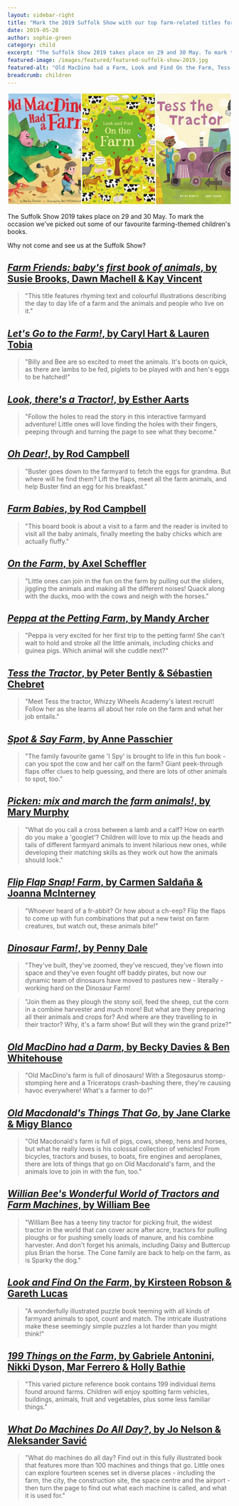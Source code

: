 ```yaml
---
layout: sidebar-right
title: "Mark the 2019 Suffolk Show with our top farm-related titles for young children"
date: 2019-05-28
author: sophie-green
category: child
excerpt: "The Suffolk Show 2019 takes place on 29 and 30 May. To mark the occasion we've picked out some of our favourite farming-themed children's books."
featured-image: /images/featured/featured-suffolk-show-2019.jpg
featured-alt: "Old MacDino had a Farm, Look and Find On the Farm, Tess the Tractor"
breadcrumb: children
---
```


![Old MacDino had a Farm, Look and Find On the Farm, Tess the Tractor](/images/featured/featured-suffolk-show-2019.jpg)

The Suffolk Show 2019 takes place on 29 and 30 May. To mark the occasion we've picked out some of our favourite farming-themed children's books.

Why not come and see us at the Suffolk Show?

## [<cite>Farm Friends: baby's first book of animals</cite>, by Susie Brooks, Dawn Machell & Kay Vincent](https://suffolk.spydus.co.uk/cgi-bin/spydus.exe/ENQ/OPAC/BIBENQ?BRN=2300411)

> "This title features rhyming text and colourful illustrations describing the day to day life of a farm and the animals and people who live on it."

## [<cite>Let's Go to the Farm!</cite>, by Caryl Hart & Lauren Tobia](https://suffolk.spydus.co.uk/cgi-bin/spydus.exe/ENQ/OPAC/BIBENQ?BRN=2534509)

> "Billy and Bee are so excited to meet the animals. It's boots on quick, as there are lambs to be fed, piglets to be played with and hen's eggs to be hatched!"

## [<cite>Look, there's a Tractor!</cite>, by Esther Aarts](https://suffolk.spydus.co.uk/cgi-bin/spydus.exe/ENQ/OPAC/BIBENQ?BRN=2304931)

> "Follow the holes to read the story in this interactive farmyard adventure! Little ones will love finding the holes with their fingers, peeping through and turning the page to see what they become."

## [<cite>Oh Dear!</cite>, by Rod Campbell](https://suffolk.spydus.co.uk/cgi-bin/spydus.exe/ENQ/OPAC/BIBENQ?BRN=285732)

> "Buster goes down to the farmyard to fetch the eggs for grandma. But where will he find them? Lift the flaps, meet all the farm animals, and help Buster find an egg for his breakfast."

## [<cite>Farm Babies</cite>, by Rod Campbell](https://suffolk.spydus.co.uk/cgi-bin/spydus.exe/ENQ/OPAC/BIBENQ?BRN=1940657)

> "This board book is about a visit to a farm and the reader is invited to visit all the baby animals, finally meeting the baby chicks which are actually fluffy."

## [<cite>On the Farm</cite>, by Axel Scheffler](https://suffolk.spydus.co.uk/cgi-bin/spydus.exe/ENQ/OPAC/BIBENQ?BRN=2361879)

> "Little ones can join in the fun on the farm by pulling out the sliders, jiggling the animals and making all the different noises! Quack along with the ducks, moo with the cows and neigh with the horses."

## [<cite>Peppa at the Petting Farm</cite>, by Mandy Archer](https://suffolk.spydus.co.uk/cgi-bin/spydus.exe/ENQ/OPAC/BIBENQ?BRN=2538893)

> "Peppa is very excited for her first trip to the petting farm! She can't wait to hold and stroke all the little animals, including chicks and guinea pigs. Which animal will she cuddle next?"

## [<cite>Tess the Tractor</cite>, by Peter Bently & Sébastien Chebret](https://suffolk.spydus.co.uk/cgi-bin/spydus.exe/ENQ/OPAC/BIBENQ?BRN=2450795)

> "Meet Tess the tractor, Whizzy Wheels Academy's latest recruit! Follow her as she learns all about her role on the farm and what her job entails."

## [<cite>Spot & Say Farm</cite>, by Anne Passchier](https://suffolk.spydus.co.uk/cgi-bin/spydus.exe/ENQ/OPAC/BIBENQ?BRN=2538464)

> "The family favourite game 'I Spy' is brought to life in this fun book - can you spot the cow and her calf on the farm? Giant peek-through flaps offer clues to help guessing, and there are lots of other animals to spot, too."

## [<cite>Picken: mix and march the farm animals!</cite>, by Mary Murphy](https://suffolk.spydus.co.uk/cgi-bin/spydus.exe/ENQ/OPAC/BIBENQ?BRN=2080154)

> "What do you call a cross between a lamb and a calf? How on earth do you make a 'googlet'? Children will love to mix up the heads and tails of different farmyard animals to invent hilarious new ones, while developing their matching skills as they work out how the animals should look."

## [<cite>Flip Flap Snap! Farm</cite>, by Carmen Saldaña & Joanna McInterney](https://suffolk.spydus.co.uk/cgi-bin/spydus.exe/ENQ/OPAC/BIBENQ?BRN=2333050)

> "Whoever heard of a fr-abbit? Or how about a ch-eep? Flip the flaps to come up with fun combinations that put a new twist on farm creatures, but watch out, these animals bite!"

## [<cite>Dinosaur Farm!</cite>, by Penny Dale](https://suffolk.spydus.co.uk/cgi-bin/spydus.exe/ENQ/OPAC/BIBENQ?BRN=2502358)

> "They've built, they've zoomed, they've rescued, they've flown into space and they've even fought off baddy pirates, but now our dynamic team of dinosaurs have moved to pastures new - literally - working hard on the Dinosaur Farm!

> "Join them as they plough the stony soil, feed the sheep, cut the corn in a combine harvester and much more! But what are they preparing all their animals and crops for? And where are they travelling to in their tractor? Why, it's a farm show! But will they win the grand prize?"

## [<cite>Old MacDino had a Darm</cite>, by Becky Davies & Ben Whitehouse](https://suffolk.spydus.co.uk/cgi-bin/spydus.exe/ENQ/OPAC/BIBENQ?BRN=2187001)

> "Old MacDino's farm is full of dinosaurs! With a Stegosaurus stomp-stomping here and a Triceratops crash-bashing there, they're causing havoc everywhere! What's a farmer to do?"

## [<cite>Old Macdonald's Things That Go</cite>, by Jane Clarke & Migy Blanco](https://suffolk.spydus.co.uk/cgi-bin/spydus.exe/ENQ/OPAC/BIBENQ?BRN=2007533)

> "Old Macdonald's farm is full of pigs, cows, sheep, hens and horses, but what he really loves is his colossal collection of vehicles! From bicycles, tractors and buses, to boats, fire engines and aeroplanes, there are lots of things that go on Old Macdonald's farm, and the animals love to join in with the fun, too."

## [<cite>Willian Bee's Wonderful World of Tractors and Farm Machines</cite>, by William Bee](https://suffolk.spydus.co.uk/cgi-bin/spydus.exe/ENQ/OPAC/BIBENQ?BRN=2337159)

> "William Bee has a teeny tiny tractor for picking fruit, the widest tractor in the world that can cover acre after acre, tractors for pulling ploughs or for pushing smelly loads of manure, and his combine harvester. And don't forget his animals, including Daisy and Buttercup plus Brian the horse. The Cone family are back to help on the farm, as is Sparky the dog."

## [<cite>Look and Find On the Farm</cite>, by Kirsteen Robson & Gareth Lucas](https://suffolk.spydus.co.uk/cgi-bin/spydus.exe/ENQ/OPAC/BIBENQ?BRN=2373138)

> "A wonderfully illustrated puzzle book teeming with all kinds of farmyard animals to spot, count and match. The intricate illustrations make these seemingly simple puzzles a lot harder than you might think!"

## [<cite>199 Things on the Farm</cite>, by Gabriele Antonini, Nikki Dyson, Mar Ferrero & Holly Bathie](https://suffolk.spydus.co.uk/cgi-bin/spydus.exe/ENQ/OPAC/BIBENQ?BRN=2337057)

> "This varied picture reference book contains 199 individual items found around farms. Children will enjoy spotting farm vehicles, buildings, animals, fruit and vegetables, plus some less familiar things."

## [<cite>What Do Machines Do All Day?</cite>, by Jo Nelson & Aleksander Savić](https://suffolk.spydus.co.uk/cgi-bin/spydus.exe/ENQ/OPAC/BIBENQ?BRN=2522866)

> "What do machines do all day? Find out in this fully illustrated book that features more than 100 machines and things that go. Little ones can explore fourteen scenes set in diverse places - including the farm, the city, the construction site, the space centre and the airport - then turn the page to find out what each machine is called, and what it is used for."

